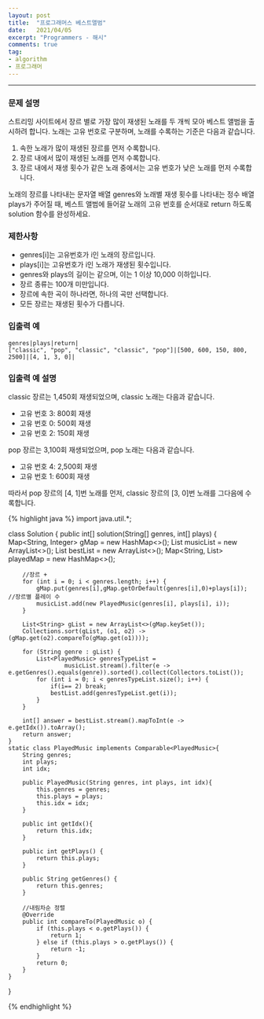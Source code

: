 ```yaml
---
layout: post 
title:  "프로그래머스 베스트앨범"
date:   2021/04/05 
excerpt: "Programmers - 해시"
comments: true 
tag:
- algorithm
- 프로그래머
---
```


---

### **문제 설명**

스트리밍 사이트에서 장르 별로 가장 많이 재생된 노래를 두 개씩 모아 베스트 앨범을 출시하려 합니다. 노래는 고유 번호로 구분하며, 노래를 수록하는 기준은 다음과 같습니다.

1. 속한 노래가 많이 재생된 장르를 먼저 수록합니다.
2. 장르 내에서 많이 재생된 노래를 먼저 수록합니다.
3. 장르 내에서 재생 횟수가 같은 노래 중에서는 고유 번호가 낮은 노래를 먼저 수록합니다.

노래의 장르를 나타내는 문자열 배열 genres와 노래별 재생 횟수를 나타내는 정수 배열 plays가 주어질 때, 베스트 앨범에 들어갈 노래의 고유 번호를 순서대로 return 하도록 solution 함수를 완성하세요.

### 제한사항

- genres[i]는 고유번호가 i인 노래의 장르입니다.
- plays[i]는 고유번호가 i인 노래가 재생된 횟수입니다.
- genres와 plays의 길이는 같으며, 이는 1 이상 10,000 이하입니다.
- 장르 종류는 100개 미만입니다.
- 장르에 속한 곡이 하나라면, 하나의 곡만 선택합니다.
- 모든 장르는 재생된 횟수가 다릅니다.

### 입출력 예
~~~
genres|plays|return|
["classic", "pop", "classic", "classic", "pop"]|[500, 600, 150, 800, 2500]|[4, 1, 3, 0]|
~~~


### 입출력 예 설명

classic 장르는 1,450회 재생되었으며, classic 노래는 다음과 같습니다.

- 고유 번호 3: 800회 재생
- 고유 번호 0: 500회 재생
- 고유 번호 2: 150회 재생

pop 장르는 3,100회 재생되었으며, pop 노래는 다음과 같습니다.

- 고유 번호 4: 2,500회 재생
- 고유 번호 1: 600회 재생

따라서 pop 장르의 [4, 1]번 노래를 먼저, classic 장르의 [3, 0]번 노래를 그다음에 수록합니다.


{% highlight java %}
import java.util.*;

class Solution {
    public int[] solution(String[] genres, int[] plays) {
        Map<String, Integer> gMap = new HashMap<>();
        List<PlayedMusic> musicList = new ArrayList<>();
        List<PlayedMusic> bestList = new ArrayList<>();
        Map<String, List<PlayedMusic>> playedMap = new HashMap<>();

        //장르 +
        for (int i = 0; i < genres.length; i++) {
            gMap.put(genres[i],gMap.getOrDefault(genres[i],0)+plays[i]); //장르별 플레이 수
            musicList.add(new PlayedMusic(genres[i], plays[i], i));
        }

        List<String> gList = new ArrayList<>(gMap.keySet());
        Collections.sort(gList, (o1, o2) -> (gMap.get(o2).compareTo(gMap.get(o1))));
        
        for (String genre : gList) {
            List<PlayedMusic> genresTypeList = 
                    musicList.stream().filter(e -> e.getGenres().equals(genre)).sorted().collect(Collectors.toList());
            for (int i = 0; i < genresTypeList.size(); i++) {
                if(i== 2) break;
                bestList.add(genresTypeList.get(i));
            }
        }

        int[] answer = bestList.stream().mapToInt(e -> e.getIdx()).toArray();
        return answer;
    }
    static class PlayedMusic implements Comparable<PlayedMusic>{
        String genres;
        int plays;
        int idx;

        public PlayedMusic(String genres, int plays, int idx){
            this.genres = genres;
            this.plays = plays;
            this.idx = idx;
        }

        public int getIdx(){
            return this.idx;
        }

        public int getPlays() {
            return this.plays;
        }

        public String getGenres() {
            return this.genres;
        }

        //내림차순 정렬
        @Override
        public int compareTo(PlayedMusic o) {
            if (this.plays < o.getPlays()) {
                return 1;
            } else if (this.plays > o.getPlays()) {
                return -1;
            }
            return 0;
        }
    }
}

{% endhighlight %} 
